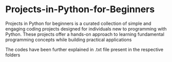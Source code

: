 # Projects-in-Python-for-Beginners
Projects in Python for beginners is a curated collection of simple and engaging coding projects designed for individuals new to programming with Python. These projects offer a hands-on approach to learning fundamental programming concepts while building practical applications

The codes have been further explained in .txt file present in the respective  folders
